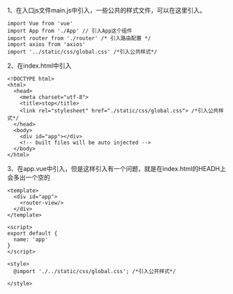 1、在入口js文件main.js中引入，一些公共的样式文件，可以在这里引入。

```
import Vue from 'vue'
import App from './App' // 引入App这个组件
import router from './router' /* 引入路由配置 */
import axios from 'axios'
import '../static/css/global.css' /*引入公共样式*/
```

2、在index.html中引入
```
<!DOCTYPE html>
<html>
  <head>
    <meta charset="utf-8">
    <title>stop</title>
    <link rel="stylesheet" href="./static/css/global.css"> /*引入公共样式*/
  </head>
  <body>
    <div id="app"></div>
    <!-- built files will be auto injected -->
  </body>
</html>
```
3、在app.vue中引入，但是这样引入有一个问题，就是在index.html的HEADH上会多出一个空的<style></style>
```
<template>
  <div id="app">
    <router-view/>
  </div>
</template>

<script>
export default {
  name: 'app'
}
</script>

<style>
  @import './../static/css/global.css'; /*引入公共样式*/

</style>
```
